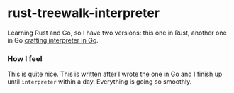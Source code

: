 # rust-treewalk-interpreter
Learning Rust and Go, so I have two versions: this one in Rust, another one in Go [crafting interpreter in Go](https://github.com/PongsiriH/crafting-interpreter-go.git).

### How I feel
This is quite nice. This is written after I wrote the one in Go and I finish up until `interpreter` within a day. Everything is going so smoothly. 
